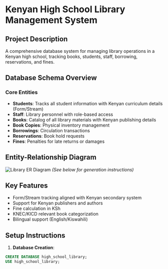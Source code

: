 # Kenyan High School Library Management System

## Project Description
A comprehensive database system for managing library operations in a Kenyan high school, tracking books, students, staff, borrowing, reservations, and fines.

## Database Schema Overview

### Core Entities
- **Students**: Tracks all student information with Kenyan curriculum details (Form/Stream)
- **Staff**: Library personnel with role-based access
- **Books**: Catalog of all library materials with Kenyan publishing details
- **Book Copies**: Physical inventory management
- **Borrowings**: Circulation transactions
- **Reservations**: Book hold requests
- **Fines**: Penalties for late returns or damages

## Entity-Relationship Diagram
![Library ER Diagram](library_erd.png) *(See below for generation instructions)*

## Key Features
- Form/Stream tracking aligned with Kenyan secondary system
- Support for Kenyan publishers and authors
- Fine calculation in KSh
- KNEC/KICD relevant book categorization
- Bilingual support (English/Kiswahili)

## Setup Instructions

1. **Database Creation**:
```sql
CREATE DATABASE high_school_library;
USE high_school_library;
